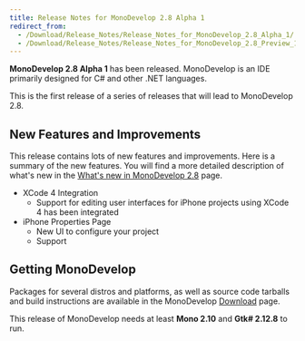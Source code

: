 ```yaml
---
title: Release Notes for MonoDevelop 2.8 Alpha 1
redirect_from:
  - /Download/Release_Notes/Release_Notes_for_MonoDevelop_2.8_Alpha_1/
  - /Download/Release_Notes/Release_Notes_for_MonoDevelop_2.8_Preview_1/
---
```


**MonoDevelop 2.8 Alpha 1** has been released. MonoDevelop is an IDE primarily designed for C# and other .NET languages.

This is the first release of a series of releases that will lead to MonoDevelop 2.8. 

<span>New Features and Improvements</span>
------------------------------------------

This release contains lots of new features and improvements. Here is a summary of the new features. You will find a more detailed description of what's new in the [What's new in MonoDevelop 2.8](/Download/What's_new_in_MonoDevelop_2.8 "Download/What's new in MonoDevelop 2.8") page.

-   XCode 4 Integration
    -   Support for editing user interfaces for iPhone projects using XCode 4 has been integrated
-   iPhone Properties Page
    -   New UI to configure your project
    -   Support 

Getting MonoDevelop
-------------------

Packages for several distros and platforms, as well as source code tarballs and build instructions are available in the MonoDevelop [Download](/Download "Download") page.

This release of MonoDevelop needs at least **Mono 2.10** and **Gtk# 2.12.8** to run.
